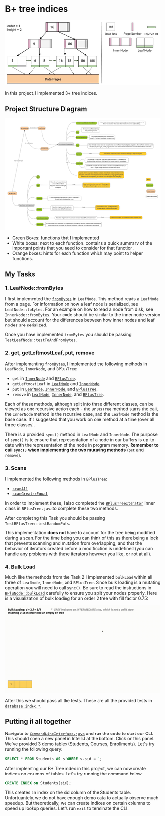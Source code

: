 # B+ tree indices
<p align="center">
<img src="../../../../../../../../images/b_tree.jpg" width=700>

In this project, I implemented B+ tree indices.

## Project Structure Diagram
<p align="center">
<img src="../../../../../../../../images/impldetails.jpg">

- Green Boxes: functions that I implemented
- White boxes: next to each function, contains a quick summary of the important points that you need to consider for that function.
- Orange boxes: hints for each function which may point to helper functions.

## My Tasks
### 1. LeafNode::fromBytes

I first implemented the [`fromBytes`](https://github.com/JC01111/Database-Management-System/blob/a45f039458ed48bcb2789133d5e9657fecfb589d/src/main/java/edu/berkeley/cs186/database/index/LeafNode.java#L445) in `LeafNode`. This method reads a `LeafNode` from a page. For information on how a leaf node is serialized, see `LeafNode::toBytes`. For an example on how to read a node from disk, see `InnerNode::fromBytes`. Your code should be similar to the inner node version but should account for the differences between how inner nodes and leaf nodes are serialized.

Once you have implemented `fromBytes` you should be passing `TestLeafNode::testToAndFromBytes`.

### 2. get, getLeftmostLeaf, put, remove

After implementing `fromBytes`, I implemented the following methods in `LeafNode`, `InnerNode`, and `BPlusTree`:

* `get` in [`InnerNode`]((https://github.com/JC01111/Database-Management-System/blob/a45f039458ed48bcb2789133d5e9657fecfb589d/src/main/java/edu/berkeley/cs186/database/index/InnerNode.java#L82)) and [`BPlusTree`](https://github.com/JC01111/Database-Management-System/blob/a45f039458ed48bcb2789133d5e9657fecfb589d/src/main/java/edu/berkeley/cs186/database/index/BPlusTree.java#L143).
* `getLeftmostLeaf` in [`LeafNode`](https://github.com/JC01111/Database-Management-System/blob/a45f039458ed48bcb2789133d5e9657fecfb589d/src/main/java/edu/berkeley/cs186/database/index/LeafNode.java#L155) and [`InnerNode`]((https://github.com/JC01111/Database-Management-System/blob/a45f039458ed48bcb2789133d5e9657fecfb589d/src/main/java/edu/berkeley/cs186/database/index/InnerNode.java#L91)).
* `put` in [`LeafNode`]((https://github.com/JC01111/Database-Management-System/blob/a45f039458ed48bcb2789133d5e9657fecfb589d/src/main/java/edu/berkeley/cs186/database/index/LeafNode.java#L162)), [`InnerNode`]((https://github.com/JC01111/Database-Management-System/blob/a45f039458ed48bcb2789133d5e9657fecfb589d/src/main/java/edu/berkeley/cs186/database/index/InnerNode.java#L100)), and [`BPlusTree`]((https://github.com/JC01111/Database-Management-System/blob/a45f039458ed48bcb2789133d5e9657fecfb589d/src/main/java/edu/berkeley/cs186/database/index/BPlusTree.java#L261)).
* `remove` in [`LeafNode`]((https://github.com/JC01111/Database-Management-System/blob/a45f039458ed48bcb2789133d5e9657fecfb589d/src/main/java/edu/berkeley/cs186/database/index/LeafNode.java#L245)), [`InnerNode`]((https://github.com/JC01111/Database-Management-System/blob/a45f039458ed48bcb2789133d5e9657fecfb589d/src/main/java/edu/berkeley/cs186/database/index/InnerNode.java#L180)), and [`BPlusTree`]((https://github.com/JC01111/Database-Management-System/blob/a45f039458ed48bcb2789133d5e9657fecfb589d/src/main/java/edu/berkeley/cs186/database/index/BPlusTree.java#L344)).

Each of these methods, although split into three different classes, can be viewed as one recursive action each - the `BPlusTree` method starts the call, the `InnerNode` method is the recursive case, and the `LeafNode` method is the base case. It's suggested that you work on one method at a time (over all three classes).

There is a provided `sync()` method in `LeafNode` and `InnerNode`. The purpose of `sync()` is to ensure that representation of a node in our buffers is up-to-date with the representation of the node in program memory. **Remember to call `sync()` when implementing the two mutating methods** (`put` and `remove`).

### 3. Scans

I implemented the following methods in `BPlusTree`:

* [`scanAll`](https://github.com/JC01111/Database-Management-System/blob/a45f039458ed48bcb2789133d5e9657fecfb589d/src/main/java/edu/berkeley/cs186/database/index/BPlusTree.java#L200)
* [`scanGreaterEqual`](https://github.com/JC01111/Database-Management-System/blob/a45f039458ed48bcb2789133d5e9657fecfb589d/src/main/java/edu/berkeley/cs186/database/index/BPlusTree.java#L237)

In order to implement these, I also completed the [`BPlusTreeIterator`](https://github.com/berkeley-cs186/sp24-rookiedb/blob/master/src/main/java/edu/berkeley/cs186/database/index/BPlusTree.java#L422) inner class in `BPlusTree.java`to complete these two methods.

After completing this Task you should be passing `TestBPlusTree::testRandomPuts`.

This implementation **does not** have to account for the tree being modified during a scan. For the time being you can think of this as there being a lock that prevents scanning and mutation from overlapping, and that the behavior of iterators created before a modification is undefined (you can handle any problems with these iterators however you like, or not at all).

### 4. Bulk Load

Much like the methods from the Task 2 I implemented `bulkLoad` within all three of `LeafNode`, `InnerNode`, and `BPlusTree`. Since bulk loading is a mutating operation you will need to call `sync()`. Be sure to read the instructions in [`BPluNode::bulkLoad`](https://github.com/berkeley-cs186/sp24-rookiedb/blob/master/src/main/java/edu/berkeley/cs186/database/index/BPlusNode.java#L162) carefully to ensure you split your nodes properly. Here is a visualization of bulk loading for an order 2 tree with fill factor 0.75:

<p align="center">
<img src="../../../../../../../../images/btree_1.gif">

After this we should pass all the tests. These are all the provided tests in [`database.index.*`](https://github.com/berkeley-cs186/sp24-rookiedb/tree/master/src/test/java/edu/berkeley/cs186/database/index).

## Putting it all together

Navigate to [`CommandLineInterface.java`](../cli/CommandLineInterface.java) and run the code to start our CLI. This should open a new panel in IntelliJ at the bottom. Click on this panel. We've provided 3 demo tables (Students, Courses, Enrollments). Let's try running the following query:

```sql
SELECT * FROM Students AS s WHERE s.sid = 1;
```

After implemting our B+ Tree index in this project, we can now create indices on columns of tables. Let's try running the command below

```sql
CREATE INDEX on Students(sid);
```

This creates an index on the sid column of the Students table. Unfortuantely, we do not have enough demo data to actually observe much speedup. But theoretically, we can create indices on certain columns to speed up lookup queries. Let's run `exit` to terminate the CLI.
